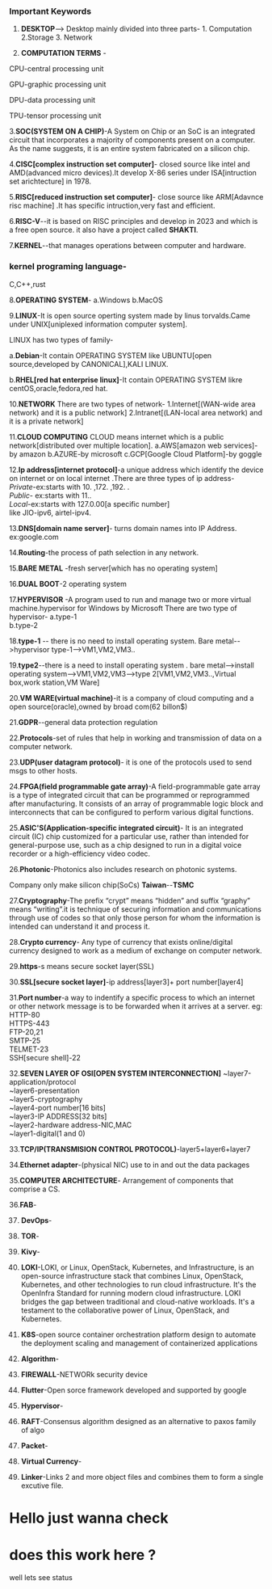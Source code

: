 ### Important Keywords 

1. **DESKTOP**--> Desktop mainly divided into three parts-
           1. Computation  2.Storage  3. Network
           
2. **COMPUTATION TERMS** -

CPU-central processing unit 

GPU-graphic processing unit 

DPU-data processing unit

TPU-tensor processing unit

3.**SOC(SYSTEM ON A CHIP)**-A System on Chip or an SoC is an integrated circuit that incorporates a majority of components present on a computer. As the name suggests, it is an entire system fabricated on a silicon chip.

4.**CISC[complex instruction set computer]**- closed source like intel and AMD(advanced micro devices).It develop X-86 series under ISA[intruction set arichtecture] in 1978. 

5.**RISC[reduced instruction set computer]**- close source like ARM[Adavnce risc machine] .It has specific intruction,very fast and efficient.

6.**RISC-V**--it is based on RISC principles and develop in 2023 and which is a free open source. it also have a project called **SHAKTI**.

7.**KERNEL**--that manages operations between computer and hardware.

### kernel programing language-
C,C++,rust

8.**OPERATING SYSTEM**-
a.Windows
b.MacOS

9.**LINUX**-It is open source operting system made by linus torvalds.Came under UNIX[uniplexed information computer system]. 

LINUX has two types of family-

a.**Debian**-It contain OPERATING SYSTEM like UBUNTU[open source,developed by CANONICAL],KALI LINUX.

b.**RHEL[red hat enterprise linux]**-It contain OPERATING SYSTEM likre centOS,oracle,fedora,red hat.

10.**NETWORK**
There are two types of network-
1.Internet[(WAN-wide area network) and it is a public network]
2.Intranet[(LAN-local area network) and it is a private network]

11.**CLOUD COMPUTING**
CLOUD means internet which is a public network[distributed over multiple location].
a.AWS[amazon web services]-by amazon
b.AZURE-by microsoft
c.GCP[Google Cloud Platform]-by goggle

12.**Ip address[internet protocol]**-a unique address which identify the device on internet or on local internet .There are three types of ip address-</br>
*Private*-ex:starts with 10. ,172. ,192. . </br>
*Public*- ex:starts with 11.. </br>
*Local*-ex:starts with 127.0.00[a specific number]</br>
like JIO-ipv6, airtel-ipv4.

13.**DNS[domain name server]**- turns domain names into IP Address. ex:google.com

14.**Routing**-the process of path selection in any network.

15.**BARE METAL** -fresh server[which has no operating system]

16.**DUAL BOOT**-2 operating system 

17.**HYPERVISOR** -A program used to run and manage two or more virtual machine.hypervisor for Windows by Microsoft
There are two type of hypervisor-
a.type-1</br>
b.type-2

18.**type-1** -- there is no need to install operating system.
Bare metal-->hypervisor type-1-->VM1,VM2,VM3..

19.**type2**--there is a need to install operating system .
bare metal-->install operating system-->VM1,VM2,VM3-->type 2[VM1,VM2,VM3..,Virtual box,work station,VM Ware]

20.**VM WARE(virtual machine)**-it is a company of cloud computing and a open source(oracle),owned by broad com(62 billon$)

21.**GDPR**--general data protection regulation

22.**Protocols**-set of rules that help in working and transmission of data on a computer network.

23.**UDP(user datagram protocol)**- it is one of the protocols used to send msgs to other hosts.

24.**FPGA(field programmable gate array)**-A field-programmable gate array is a type of integrated circuit that can be programmed or reprogrammed after manufacturing. It consists of an array of programmable logic block and interconnects that can be configured to perform various digital functions.

25.**ASIC'S(Application-specific integrated circuit)**- It is an integrated circuit (IC) chip customized for a particular use, rather than intended for general-purpose use, such as a chip designed to run in a digital voice recorder or a high-efficiency video codec.

26.**Photonic**-Photonics also includes research on photonic systems. 

Company only make silicon chip(SoCs)
**Taiwan**--**TSMC**

27.**Cryptography**-The prefix “crypt” means “hidden” and suffix “graphy” means “writing”.it is technique of securing information and communications through use of codes so that only those person for whom the information is intended can understand it and process it.

28.**Crypto currency**- Any type of currency that exists online/digital currency designed to work as a medium of exchange on computer network.

29.**https**-s means secure socket layer(SSL) 

30.**SSL[secure socket layer]**-ip address[layer3]+ port number[layer4]

31.**Port number**-a way to indentify a specific process to which an internet or other network message is to be forwarded when it arrives at a server.
eg:</br>
HTTP-80</br>
HTTPS-443</br>
FTP-20,21</br>
SMTP-25</br>
TELMET-23</br>
SSH[secure shell]-22

32.**SEVEN LAYER OF OSI[OPEN SYSTEM INTERCONNECTION]**
~layer7-application/protocol</br>
~layer6-presentation</br>
~layer5-cryptography</br>
~layer4-port number[16 bits]</br>
~layer3-IP ADDRESS[32 bits]</br>
~layer2-hardware address-NIC,MAC</br>
~layer1-digital(1 and 0)

33.**TCP/IP(TRANSMISION CONTROL PROTOCOL)**-layer5+layer6+layer7

34.**Ethernet adapter**-(physical NIC) use to in and out the data packages

35.**COMPUTER ARCHITECTURE**- Arrangement of components that comprise a CS.

36.**FAB**-

37. **DevOps**-

38. **TOR**-

39. **Kivy**-

40. **LOKI**-LOKI, or Linux, OpenStack, Kubernetes, and Infrastructure, is an open-source infrastructure stack that combines Linux, OpenStack, Kubernetes, and other technologies to run cloud infrastructure. It's the OpenInfra Standard for running modern cloud infrastructure.
LOKI bridges the gap between traditional and cloud-native workloads. It's a testament to the collaborative power of Linux, OpenStack, and Kubernetes.

42. **K8S**-open source container orchestration platform design to automate the deployment scaling and management of containerized applications

43. **Algorithm**-

44. **FIREWALL**-NETWORk security device 

45. **Flutter**-Open sorce framework developed and supported by google

46. **Hypervisor**-

47. **RAFT**-Consensus algorithm designed as an alternative to paxos family of algo

49. **Packet**-

50. **Virtual Currency**-

51. **Linker**-Links 2 and more object files and combines them to form a single excutive file.
# Hello just wanna check 
# does this work here ?
well lets see status
